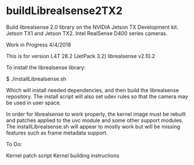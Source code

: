 # buildLibrealsense2TX2
Build librealsense 2.0 library on the NVIDIA Jetson TX Development kit. Jetson TX1 and Jetson TX2. Intel RealSense D400 series cameras.

Work in Progress 4/4/2018

This is for version L4T 28.2 (JetPack 3.2)
librealsense v2.10.2

To install the librealsense library:

$ ./installLibrealsense.sh


Which will install needed dependencies, and then build the librealsense repository. The install script will also set udev rules so that the camera may be used in user space.

In order for librealsense to work properly, the kernel image must be rebuilt and patches applied to the uvc module and some other support modules. The installLibrealsense.sh will appear to mostly work but will be missing features such as frame metadata support.

To Do:

Kernel patch script
Kernel building instructions   


